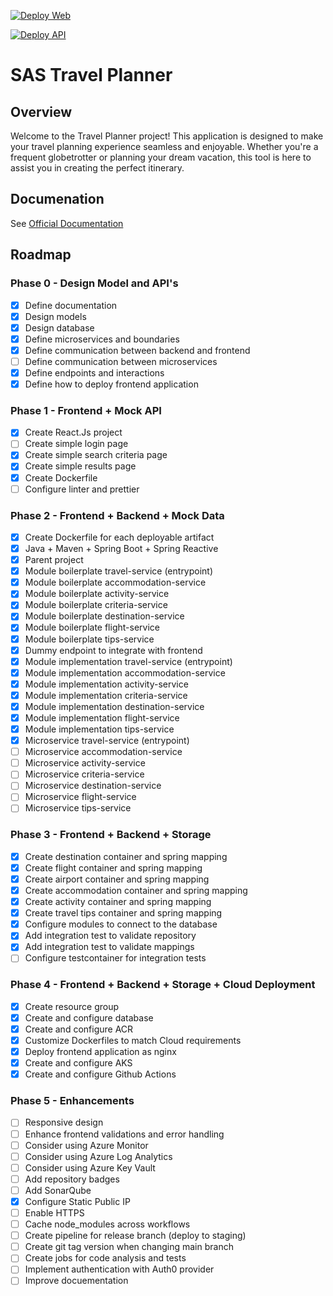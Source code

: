 [![Deploy Web](https://github.com/robsonrosa/sas-travel-planner/actions/workflows/web.yaml/badge.svg)](https://github.com/robsonrosa/sas-travel-planner/actions/workflows/web.yaml)

[![Deploy API](https://github.com/robsonrosa/sas-travel-planner/actions/workflows/api.yaml/badge.svg)](https://github.com/robsonrosa/sas-travel-planner/actions/workflows/api.yaml)

# SAS Travel Planner

## Overview

Welcome to the Travel Planner project! This application is designed to make your travel planning experience seamless and enjoyable. Whether you're a frequent globetrotter or planning your dream vacation, this tool is here to assist you in creating the perfect itinerary.

## Documenation

See [Official Documentation](../main/docs/README.md)

## Roadmap

### Phase 0 - Design Model and API's
- [x] Define documentation
- [x] Design models
- [x] Design database
- [x] Define microservices and boundaries
- [x] Define communication between backend and frontend
- [ ] Define communication between microservices
- [x] Define endpoints and interactions
- [x] Define how to deploy frontend application 

### Phase 1 - Frontend + Mock API
- [x] Create React.Js project
- [ ] Create simple login page
- [x] Create simple search criteria page
- [x] Create simple results page
- [x] Create Dockerfile 
- [ ] Configure linter and prettier

### Phase 2 - Frontend + Backend + Mock Data
- [x] Create Dockerfile for each deployable artifact
- [x] Java + Maven + Spring Boot + Spring Reactive
- [x] Parent project
- [x] Module boilerplate travel-service (entrypoint)
- [x] Module boilerplate accommodation-service
- [x] Module boilerplate activity-service
- [x] Module boilerplate criteria-service
- [x] Module boilerplate destination-service
- [x] Module boilerplate flight-service
- [x] Module boilerplate tips-service
- [x] Dummy endpoint to integrate with frontend
- [x] Module implementation travel-service (entrypoint)
- [x] Module implementation accommodation-service
- [x] Module implementation activity-service
- [x] Module implementation criteria-service
- [x] Module implementation destination-service
- [x] Module implementation flight-service
- [x] Module implementation tips-service
- [x] Microservice travel-service (entrypoint)
- [ ] Microservice accommodation-service
- [ ] Microservice activity-service
- [ ] Microservice criteria-service
- [ ] Microservice destination-service
- [ ] Microservice flight-service
- [ ] Microservice tips-service

### Phase 3 - Frontend + Backend + Storage
- [x] Create destination container and spring mapping
- [x] Create flight container and spring mapping
- [x] Create airport container and spring mapping
- [x] Create accommodation container and spring mapping
- [x] Create activity container and spring mapping
- [x] Create travel tips container and spring mapping
- [x] Configure modules to connect to the database
- [x] Add integration test to validate repository
- [x] Add integration test to validate mappings
- [ ] Configure testcontainer for integration tests

### Phase 4 - Frontend + Backend + Storage + Cloud Deployment
- [x] Create resource group 
- [x] Create and configure database
- [x] Create and configure ACR
- [x] Customize Dockerfiles to match Cloud requirements
- [x] Deploy frontend application as nginx
- [x] Create and configure AKS 
- [x] Create and configure Github Actions

### Phase 5 - Enhancements
- [ ] Responsive design
- [ ] Enhance frontend validations and error handling
- [ ] Consider using Azure Monitor
- [ ] Consider using Azure Log Analytics
- [ ] Consider using Azure Key Vault
- [ ] Add repository badges
- [ ] Add SonarQube
- [x] Configure Static Public IP
- [ ] Enable HTTPS
- [ ] Cache node_modules across workflows
- [ ] Create pipeline for release branch (deploy to staging)
- [ ] Create git tag version when changing main branch
- [ ] Create jobs for code analysis and tests
- [ ] Implement authentication with Auth0 provider
- [ ] Improve docuementation